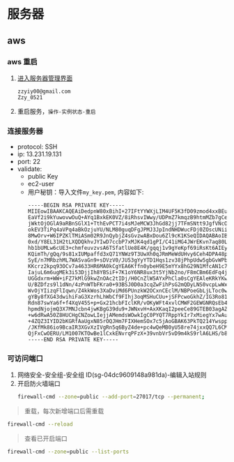 # 服务器

## aws

### aws 重启

1. [进入服务器管理界面](https://ap-northeast-1.console.aws.amazon.com/ec2/v2/home?region=ap-northeast-1#Instances:sort=desc:tag:Name)
   ```
   zzyiy00@gmail.com
   Zzy_0521
   ```
2. 重启服务，`操作-实例状态-重启`

### 连接服务器

- protocol: SSH
- ip: 13.231.19.131
- port: 22
- validate:
  - public Key
  - ec2-user
  - 用户秘钥：导入文件`my_key.pem`, 内容如下:
    ```
    -----BEGIN RSA PRIVATE KEY-----
    MIIEowIBAAKCAQEAiDedpnW80xBihI+27IFtYYWXjLIM4UF5K3fD09zmod4xxBEufjhk6hIZvJVL
    EaVf2i9kYuwovwOuQ+AYq1BxkEK0VZ/8iRhsvIWwy/UDPmZ7kmqzB9htmMZb7gCeRbOmGkM1R1bj
    jWktOjOGlA9aRBnSGlX1+TthEvPCT7i4sMJeMCW3JhGd82jj7TFmSNtt9JgfVNcO0qshp6BDozvJ
    okEV3TiPq4aVPq4aBkOzjuYU/NLM80guqDFgJPMJ3JpIndNHDWucFDj0ZOscUNiiHI3FPLNLHBhZ
    8MwOrv+W6IPZKlTMiASm02R9JnQybjZ4sGvzwABxDou6Zl9cK1KSeQIDAQABAoIBACyADs6stA03
    0xd/Y8EL31H2tLXQDQkhvJYIwD7ccbP7xMJK4qd1gPI/C41iMG4JWrEKvn7aq80LRMkD0stUsmTw
    hb1bUMLw6cUE3+chmfeuvzvsA6TSfatlUe8E4K/gqqj1v9gYeKpf69iRsKt6AIEy9kKIRp0vWt04
    KQimTh/gQq/9s81xIUMpaffd3xQ71YNWz9T3UwXh0qJRmMeWdUHvy6Ceh4DPA48pzzmV4DqlVoCz
    SyE/n7MRbzhML7WASvaGn9+sDVzV0/JU53gYyYTD1Hqs1zv38jPhpUdw5gbGvWPb7kDaafj49/wP
    KKcrz2kpq93OCv7a4633HR6MA0kCgYEA6Kffn0ybeH9E5mYYx8hG29N1MfcAN1c7+hNZLf8jLywj
    IajuL6m6ugMEk3i53DjjIh8YBSiF+7K1oY6NR8ux3t5YjNb2no/F8mCBm6EdFq4jP8LRIw5iJMzq
    UGGdxrm+WW+iFZ7kMlG9kwZnOAc2tIDj/H0CnZlW5AYxPhCla0sCgYEAleKRkYKwrfOeTBgQqxqN
    U/BZDfzs9l1dNn/4zPnWTbFKra0+93BSJ0D0a3cqZwFihPsG2mQDyLNS0vcpLwWxMKGjvDfMDIx4
    WvOjYIizqFlIqwn/Z4kkWos3XaDviMd6PUnzkW2OCxnCEclM/NBPoeGbLjLToc0wBjevJRdWussC
    gYBy8fXG43dwihiFaG3XzrhLhWbCf9FIhj3oqMSHuCUu+jSFPcwoGkhZ/IG3Ro81IZn+UrRwX/wK
    Rdn87swYa6f+f4XqV45S+p+Gx21hcbFIclKR/vOKyWFt4xvlCMWF2GEWGNRQsEb4IXBzAlfe05mQ
    hpmdNjojmQ3X7MNJcbn4jwKBgG39du9+JWNxvH+AxXKaqI2peeCe89GTEB03agAZcx9OdEvhL6zq
    +w6dRwA50Z8HUCHgCNZowLIejjAMemdsWOwkIgC0PYQT7RppYkIr7xMiegYx7wAujsP3F6kYuc74
    +4ZQZ3IYID2bKGRfAaUgxN85rOQJHm7FIXHemSOx7c5jAoGBAK63PkTQ214YwsppfUusLtQPRZ4w
    /JKfMk86io9BcaIR3XGvXzIVgRn5q6ByZ4de+pc4wQeMB0yU58re74jxxQQ7L6CM2C/5oqMmQwvb
    QjFxCwOERU/LM1007KTOwBe1lCxkENvrqPFzX+39vnbVr5vD9m4kS9rlA6LHS/b8peHh
    -----END RSA PRIVATE KEY-----
    ```

### 可访问端口

1. 网络安全-安全组-安全组 ID(sg-04dc9609148a981da)-编辑入站规则
2. 开启防火墙端口
   ```bash
   firewall-cmd --zone=public --add-port=27017/tcp --permanent;
   ```

> 重载，每次新增端口后需重载

```bash
firewall-cmd --reload
```

> 查看已开启端口

```bash
firewall-cmd --zone=public --list-ports
```

